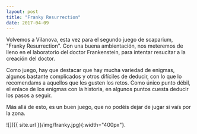 ```yaml
---
layout: post
title: "Franky Resurrection"
date: 2017-04-09
---
```


Volvemos a Vilanova, esta vez para el segundo juego de scaparium, "Franky Resurrection". Con una buena ambientación, nos meteremos de lleno en el laboratorio del doctor Frankenstein, para intentar resucitar a la creación del doctor.

Como juego, hay que destacar que hay mucha variedad de enigmas, algunos bastante complicados y otros difíciles de deducir, con lo que lo recomendams a aquellos que les gusten los retos. Como único punto débil, el enlace de los enigmas con la historia, en algunos puntos cuesta deducir los pasos a seguir.

Más allá de esto, es un buen juego, que no podéis dejar de jugar si vaís por la zona.

![]({{ site.url }}/img/franky.jpg){:width="400px"}.

